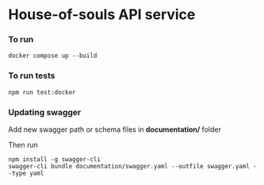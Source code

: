 # House-of-souls API service

### To run
```
docker compose up --build
```

### To run tests
```
npm run test:docker
```

### Updating swagger
Add new swagger path or schema files in **documentation/** folder

Then run
```
npm install -g swagger-cli
swagger-cli bundle documentation/swagger.yaml --outfile swagger.yaml --type yaml
```
